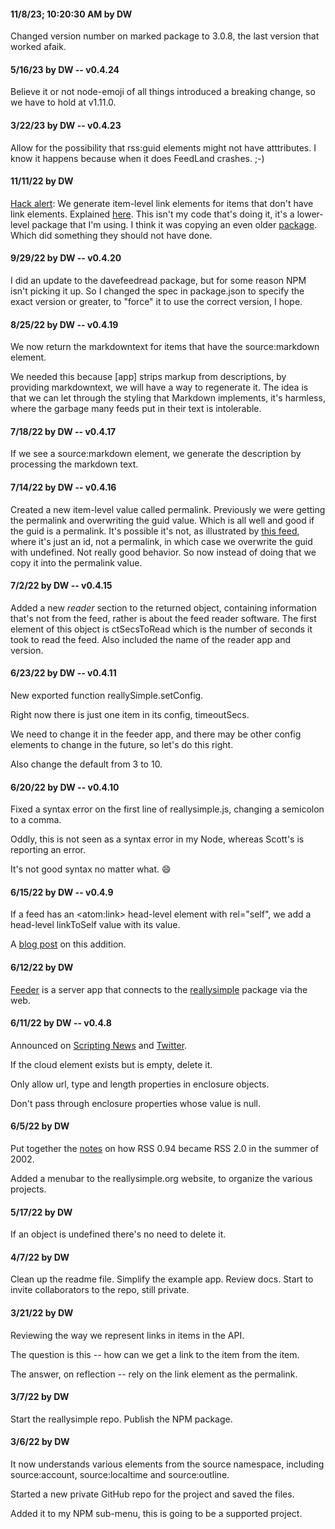 #### 11/8/23; 10:20:30 AM by DW

Changed version number on marked package to 3.0.8, the last version that worked afaik.

#### 5/16/23 by DW -- v0.4.24

Believe it or not node-emoji of all things introduced a breaking change, so we have to hold at v1.11.0.

#### 3/22/23 by DW -- v0.4.23

Allow for the possibility that rss:guid elements might not have atttributes. I know it happens because when it does FeedLand crashes. ;-)

#### 11/11/22 by DW

<a href="http://scripting.com/2022/11/11.html#a141519">Hack alert</a>: We generate item-level link elements for items that don't have link elements. Explained <a href="http://scripting.com/2022/11/11.html#a141519">here</a>. This isn't my code that's doing it, it's a lower-level package that I'm using. I think it was copying an even older <a href="https://pythonhosted.org/feedparser/reference-entry-link.html">package</a>. Which did something they should not have done. 

#### 9/29/22 by DW -- v0.4.20

I did an update to the davefeedread package, but for some reason NPM isn't picking it up. So I changed the spec in package.json to specify the exact version or greater, to "force" it to use the correct version, I hope. 

#### 8/25/22 by DW -- v0.4.19

We now return the markdowntext for items that have the source:markdown element. 

We needed this because [app] strips markup from descriptions, by providing  markdowntext, we will have a way to regenerate it. The idea is that we can let through the styling that Markdown implements, it's harmless, where the garbage many feeds put in their text is intolerable. 

#### 7/18/22 by DW -- v0.4.17

If we see a source:markdown element, we generate the description by processing the markdown text.

#### 7/14/22 by DW -- v0.4.16

Created a new item-level value called permalink. Previously we were getting the permalink and overwriting the guid value. Which is all well and good if the guid is a permalink. It's possible it's not, as illustrated by <a href="http://xmlviewer.scripting.com/?url=http%3A%2F%2Fscripting.com%2Fuserfeeds%2Fdavewiner.xml">this feed</a>, where it's just an id, not a permalink, in which case we overwrite the guid with undefined. Not really good behavior. So now instead of doing that we copy it into the permalink value. 

#### 7/2/22 by DW -- v0.4.15

Added a new <i>reader</i> section to the returned object, containing information that's not from the feed, rather is about the feed reader software. The first element of this object is ctSecsToRead which is the number of seconds it took to read the feed. Also included the name of the reader app and version.

#### 6/23/22 by DW -- v0.4.11

New exported function reallySimple.setConfig.

Right now there is just one item in its config, timeoutSecs. 

We need to change it in the feeder app, and there may be other config elements to change in the future, so let's do this right. 

Also change the default from 3 to 10.

#### 6/20/22 by DW -- v0.4.10

Fixed a syntax error on the first line of reallysimple.js, changing a semicolon to a comma. 

Oddly, this is not seen as a syntax error in my Node, whereas Scott's is reporting an error.

It's not good syntax no matter what. :smile:

#### 6/15/22 by DW -- v0.4.9

If a feed has an &lt;atom:link> head-level element with rel="self", we add a head-level linkToSelf value with its value. 

A <a href="http://scripting.com/2022/06/15.html#a163715">blog post</a> on this addition. 

#### 6/12/22 by DW

<a href="https://github.com/scripting/feeder">Feeder</a> is a server app that connects to the <a href="https://github.com/scripting/reallysimple">reallysimple</a> package via the web. 

#### 6/11/22 by DW -- v0.4.8

Announced on <a href="http://scripting.com/2022/06/11.html#a193356">Scripting News</a> and <a href="https://twitter.com/davewiner/status/1535708039621353472">Twitter</a>. 

If the cloud element exists but is empty, delete it. 

Only allow url, type and length properties in enclosure objects.

Don't pass through enclosure properties whose value is null. 

#### 6/5/22 by DW

Put together the <a href="http://reallysimple.org/twentyYearsAgo.opml">notes</a> on how RSS 0.94 became RSS 2.0 in the summer of 2002.

Added a menubar to the reallysimple.org website, to organize the various projects.

#### 5/17/22 by DW

If an object is undefined there's no need to delete it.

#### 4/7/22 by DW

Clean up the readme file. Simplify the example app. Review docs. Start to invite collaborators to the repo, still private.

#### 3/21/22 by DW

Reviewing the way we represent links in items in the API. 

The question is this -- how can we get a link to the item from the item. 

The answer, on reflection -- rely on the link element as the permalink. 

#### 3/7/22 by DW

Start the reallysimple repo. Publish the NPM package. 

#### 3/6/22 by DW

It now understands various elements from the source namespace, including source:account, source:localtime and source:outline.

Started a new private GitHub repo for the project and saved the files. 

Added it to my NPM sub-menu, this is going to be a supported project.

